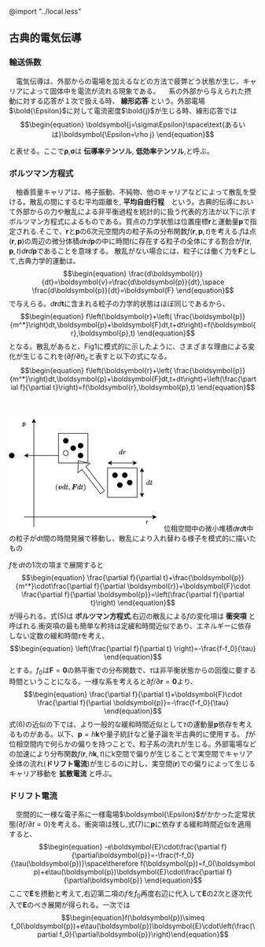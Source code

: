 @import "../local.less"
## 古典的電気伝導
### 輸送係数
　電気伝導は、外部からの電場を加えるなどの方法で疲弊どう状態が生じ、キャリアによって固体中を電流が流れる現象である。
　系の外部から与えられた摂動に対する応答が１次で扱える時、 __線形応答__ という。外部電場$\bold{\Epsilon}$に対して電流密度$\bold{j}$が生じる時、線形応答では
$$\begin{equation}
\boldsymbol{j=\sigma\Epsilon}\space\text{あるいは}\boldsymbol{\Epsilon=\rho j}
  \end{equation}$$

と表せる。ここで$\boldsymbol{\rho}$,$\boldsymbol{\sigma}$は __伝導率テンソル__, __低効率テンソル__,と呼ぶ。

### ボルツマン方程式
　柚香質量キャリアは、格子振動、不純物、他のキャリアなどによって散乱を受ける。散乱の間にするむ平均距離を, __平均自由行程__　という。古典的伝導において外部からの力や散乱による非平衡過程を統計的に扱う代表的方法が以下に示すボルツマン方程式によるものである。質点の力学状態は位置座標$\boldsymbol{r}$と運動量$\boldsymbol{p}$で指定される.そこで、$\boldsymbol{r}$と$\boldsymbol{p}$の6次元空間内の粒子系の分布関数$f(\boldsymbol{r},\boldsymbol{p},t)$を考える.$f$は点$(\boldsymbol{r},\boldsymbol{p})$の周辺の微分体積$d\boldsymbol{r}d\boldsymbol{p}$の中に時間$t$に存在する粒子の全体にする割合が$f(\boldsymbol{r},\boldsymbol{p},t)d\boldsymbol{r}d\boldsymbol{p}$であることを意味する。
 散乱がない場合には、粒子には働く力を$\boldsymbol{F}$として,古典力学的運動は、
 $$\begin{equation}   
 \frac{d\boldsymbol{r}}{dt}=\boldsymbol{v}=\frac{d\boldsymbol{p}}{dt},\space \frac{d\boldsymbol{p}}{dt}=\boldsymbol{F}
 \end{equation}$$
で与えらる。$d\boldsymbol{r}d\boldsymbol{t}$に含まれる粒子の力学的状態はほぼ同じであるから、
$$\begin{equation}
f\left(\boldsymbol{r}+\left( \frac{\boldsymbol{p}}{m^*}\right)dt,\boldsymbol{p}+\boldsymbol{F}dt,t+dt\right)=f(\boldsymbol{r},\boldsymbol{p},t)
\end{equation}$$
となる。散乱があると、Fig1に模式的に示したように、さまざまな理由による変化が生じるこれを$(\partial f/\partial t)_c$と表すと以下の式になる。
$$\begin{equation}
f\left(\boldsymbol{r}+\left( \frac{\boldsymbol{p}}{m^*}\right)dt,\boldsymbol{p}+\boldsymbol{F}dt,t+dt\right)+\left(\frac{\partial f}{\partial t}\right)=f(\boldsymbol{r},\boldsymbol{p},t)
\end{equation}$$

　<div class="image">
  <img src="./Fig1.png">
  <span>位相空間中の微小堆積$d\boldsymbol{r}d\boldsymbol{t}$中の粒子がdt間の時間発展で移動し、散乱により入れ替わる様子を模式的に描いたもの</span>
</div>

$f$を$dt$の1次の項まで展開すると
$$\begin{equation}
\frac{\partial f}{\partial t}+\frac{\boldsymbol{p}}{m^*}\cdot\frac{\partial f}{\partial \boldsymbol{r}}+\boldsymbol{F}\cdot \frac{\partial f}{\partial \boldsymbol{p}}=\left(\frac{\partial f}{\partial t}\right)
\end{equation}$$
が得られる。式(5)は __ボルツマン方程式__,右辺の散乱による$f$の変化項は __衝突項__ と呼ばれる.衝突項の最も簡単な矜持は定緩和時間近似であり、エネルギーに依存しない定数の緩和時間$\tau$を考え、
$$\begin{equation}
  \left(\frac{\partial f}{\partial t} \right)=-\frac{f-f_0}{\tau}
\end{equation}$$
とする。$f_0$は$\boldsymbol{F}=\boldsymbol{0}$の熱平衡での分布関数で、$\tau$は非平衡状態からの回復に要する時間ということになる。一様な系を考えると$\partial f/\partial\boldsymbol{r}=\boldsymbol{0}$より、
$$\begin{equation}
\frac{\partial f}{\partial t}+\boldsymbol{F}\cdot \frac{\partial f}{\partial \boldsymbol{p}}=-\frac{f-f_0}{\tau}
\end{equation}$$
式(6)の近似の下では、より一般的な緩和時間近似として$\tau$の運動量$\boldsymbol{p}$依存を考えるものがある。以下、$\boldsymbol{p}=h\boldsymbol{k}$や量子統計など量子論を半古典的に使用する。
$f$が位相空間内で何らかの偏りを持つことで、粒子系の流れが生じる。外部電場などの加速により分布関数$f(\boldsymbol{r},h\boldsymbol{k},t)$にk空間で偏りが生じることで実空間でキャリア全体の流れ(__ドリフト電流__)が生じるのに対し、実空間($\boldsymbol{r}$)での偏りによって生じるキャリア移動を __拡散電流__ と呼ぶ。

### ドリフト電流
　空間的に一様な電子系に一様電場$\boldsymbol{\Epsilon}$がかかった定常状態($\partial f/\partial t=0$)を考える。衝突項は残し,式(7)に$\boldsymbol{p}$に依存する緩和時間近似を適用すると、
$$\begin{equation}
  -e\boldsymbol{E}\cdot\frac{\partial f}{\partial\boldsymbol{p}}=-\frac{f-f_0}{\tau(\boldsymbol{p})}\space\therefore f(\boldsymbol{p})=f_0(\boldsymbol p)+e\tau(\boldsymbol{p})\boldsymbol{E}\cdot\frac{\partial f}{\partial\boldsymbol{p}}
\end{equation}$$
ここで$\boldsymbol{E}$を摂動と考えて,右辺第二項の$f$を$f_0$再度右辺に代入して$\boldsymbol{E}$の2次と逐次代入で$\boldsymbol{E}$のべき展開が得られる。一次では
$$\begin{equation}f(\boldsymbol{p})\simeq f_0(\boldsymbol{p})+e\tau(\boldsymbol{p})\boldsymbol{E}\cdot\left(\frac{\partial f_0}{\partial\boldsymbol{p}}\right)\end{equation}$$
